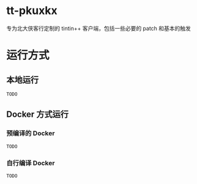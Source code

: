 # tt-pkuxkx

专为北大侠客行定制的 tintin++ 客户端，包括一些必要的 patch 和基本的触发

# 运行方式

## 本地运行

```
TODO
```

## Docker 方式运行

### 预编译的 Docker

```
TODO
```

### 自行编译 Docker

```
TODO
```
